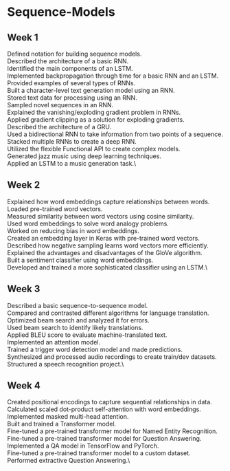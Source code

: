# Sequence-Models

## Week 1
Defined notation for building sequence models.\
Described the architecture of a basic RNN.\
Identified the main components of an LSTM.\
Implemented backpropagation through time for a basic RNN and an LSTM.\
Provided examples of several types of RNNs.\
Built a character-level text generation model using an RNN.\
Stored text data for processing using an RNN.\
Sampled novel sequences in an RNN.\
Explained the vanishing/exploding gradient problem in RNNs.\
Applied gradient clipping as a solution for exploding gradients.\
Described the architecture of a GRU.\
Used a bidirectional RNN to take information from two points of a sequence.\
Stacked multiple RNNs to create a deep RNN.\
Utilized the flexible Functional API to create complex models.\
Generated jazz music using deep learning techniques.\
Applied an LSTM to a music generation task.\


## Week 2
Explained how word embeddings capture relationships between words.\
Loaded pre-trained word vectors.\
Measured similarity between word vectors using cosine similarity.\
Used word embeddings to solve word analogy problems.\
Worked on reducing bias in word embeddings.\
Created an embedding layer in Keras with pre-trained word vectors.\
Described how negative sampling learns word vectors more efficiently.\
Explained the advantages and disadvantages of the GloVe algorithm.\
Built a sentiment classifier using word embeddings.\
Developed and trained a more sophisticated classifier using an LSTM.\


## Week 3
Described a basic sequence-to-sequence model.\
Compared and contrasted different algorithms for language translation.\
Optimized beam search and analyzed it for errors.\
Used beam search to identify likely translations.\
Applied BLEU score to evaluate machine-translated text.\
Implemented an attention model.\
Trained a trigger word detection model and made predictions.\
Synthesized and processed audio recordings to create train/dev datasets.\
Structured a speech recognition project.\


## Week 4
Created positional encodings to capture sequential relationships in data.\
Calculated scaled dot-product self-attention with word embeddings.\
Implemented masked multi-head attention.\
Built and trained a Transformer model.\
Fine-tuned a pre-trained transformer model for Named Entity Recognition.\
Fine-tuned a pre-trained transformer model for Question Answering.\
Implemented a QA model in TensorFlow and PyTorch.\
Fine-tuned a pre-trained transformer model to a custom dataset.\
Performed extractive Question Answering.\

